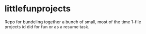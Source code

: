 # littlefunprojects
Repo for bundeling together a bunch of small, most of the time 1-file projects id did for fun or as a resume task.
